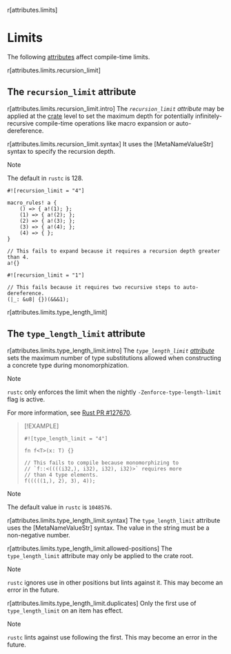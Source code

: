 r[attributes.limits]
# Limits

The following [attributes] affect compile-time limits.

r[attributes.limits.recursion_limit]
## The `recursion_limit` attribute

r[attributes.limits.recursion_limit.intro]
The *`recursion_limit` attribute* may be applied at the [crate] level to set the
maximum depth for potentially infinitely-recursive compile-time operations
like macro expansion or auto-dereference.

r[attributes.limits.recursion_limit.syntax]
It uses the [MetaNameValueStr]
syntax to specify the recursion depth.

> [!NOTE]
> The default in `rustc` is 128.

```rust,compile_fail
#![recursion_limit = "4"]

macro_rules! a {
    () => { a!(1); };
    (1) => { a!(2); };
    (2) => { a!(3); };
    (3) => { a!(4); };
    (4) => { };
}

// This fails to expand because it requires a recursion depth greater than 4.
a!{}
```

```rust,compile_fail
#![recursion_limit = "1"]

// This fails because it requires two recursive steps to auto-dereference.
(|_: &u8| {})(&&&1);
```

r[attributes.limits.type_length_limit]
## The `type_length_limit` attribute

r[attributes.limits.type_length_limit.intro]
The *`type_length_limit` [attribute][attributes]* sets the maximum number of type substitutions allowed when constructing a concrete type during monomorphization.

> [!NOTE]
> `rustc` only enforces the limit when the nightly `-Zenforce-type-length-limit` flag is active.
>
> For more information, see [Rust PR #127670](https://github.com/rust-lang/rust/pull/127670).

> [!EXAMPLE]
> <!-- ignore: not enforced without nightly flag -->
> ```rust,ignore
> #![type_length_limit = "4"]
>
> fn f<T>(x: T) {}
>
> // This fails to compile because monomorphizing to
> // `f::<((((i32,), i32), i32), i32)>` requires more
> // than 4 type elements.
> f(((((1,), 2), 3), 4));
> ```

> [!NOTE]
> The default value in `rustc` is `1048576`.

r[attributes.limits.type_length_limit.syntax]
The `type_length_limit` attribute uses the [MetaNameValueStr] syntax. The value in the string must be a non-negative number.

r[attributes.limits.type_length_limit.allowed-positions]
The `type_length_limit` attribute may only be applied to the crate root.

> [!NOTE]
> `rustc` ignores use in other positions but lints against it. This may become an error in the future.

r[attributes.limits.type_length_limit.duplicates]
Only the first use of `type_length_limit` on an item has effect.

> [!NOTE]
> `rustc` lints against use following the first. This may become an error in the future.

[attributes]: ../attributes.md
[crate]: ../crates-and-source-files.md
